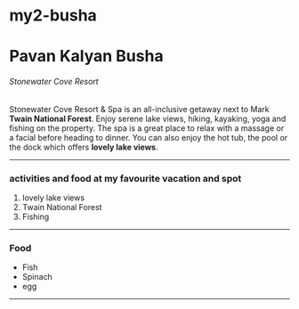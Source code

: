 # my2-busha

# Pavan Kalyan Busha
###### Stonewater Cove Resort

 Stonewater Cove Resort & Spa is an all-inclusive getaway next to Mark **Twain National Forest**. Enjoy serene lake views, hiking, kayaking, yoga and fishing on the property. The spa is a great place to relax with a massage or a facial before heading to dinner. You can also enjoy the hot tub, the pool or the dock which offers **lovely lake views**.

 ---
### activities and food at my favourite vacation and spot
1. lovely lake views
2. Twain National Forest
3. Fishing
---
### Food
* Fish
* Spinach
* egg
---
